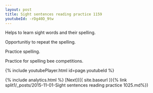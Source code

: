 ```yaml
---
layout: post
title: Sight sentences reading practice 1159
youtubeId: -rDg40D_9tw
---
```

 
 
Helps to learn sight words and their spelling.

Opportunitiy to repeat the spelling. 

Practice spelling. 
 
Practice for spelling bee competitions. 
 
{% include youtubePlayer.html id=page.youtubeId %}
 
 
{% include analytics.html %} 
[Next]({{ site.baseurl }}{% link  split1/_posts/2015-11-01-Sight sentences reading practice 1025.md%})
 

